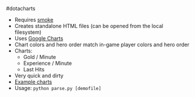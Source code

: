 #dotacharts

 * Requires [smoke](https://github.com/skadistats/smoke)
 * Creates standalone HTML files (can be opened from the local filesystem)
 * Uses [Google Charts](https://developers.google.com/chart/)
 * Chart colors and hero order match in-game player colors and hero order
 * Charts:
   * Gold / Minute
   * Experience / Minute
   * Last Hits
 * Very quick and dirty
 * [Example charts](https://slikts.github.io/dotacharts)
 * Usage: `python parse.py [demofile]`